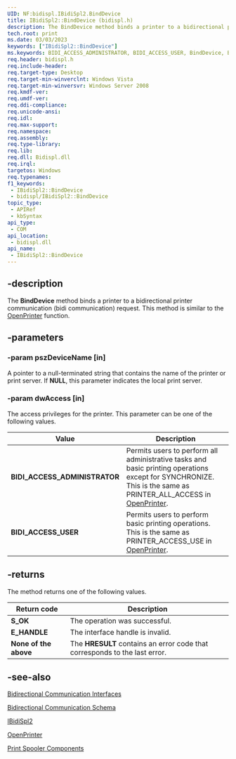 ```yaml
---
UID: NF:bidispl.IBidiSpl2.BindDevice
title: IBidiSpl2::BindDevice (bidispl.h)
description: The BindDevice method binds a printer to a bidirectional printer communication (bidi communication) request. This method is similar to the OpenPrinter function.
tech.root: print
ms.date: 03/03/2023
keywords: ["IBidiSpl2::BindDevice"]
ms.keywords: BIDI_ACCESS_ADMINISTRATOR, BIDI_ACCESS_USER, BindDevice, BindDevice method [Print Devices], BindDevice method [Print Devices],IBidiSpl2 interface, IBidiSpl2 interface [Print Devices],BindDevice method, IBidiSpl2.BindDevice, IBidiSpl2::BindDevice, _win32_IBidiSpl2_BindDevice, bidispl/IBidiSpl2::BindDevice, gdi.ibidispl2_ibidispl2__binddevice, print.ibidispl2_ibidispl2__binddevice
req.header: bidispl.h
req.include-header: 
req.target-type: Desktop
req.target-min-winverclnt: Windows Vista
req.target-min-winversvr: Windows Server 2008
req.kmdf-ver: 
req.umdf-ver: 
req.ddi-compliance: 
req.unicode-ansi: 
req.idl: 
req.max-support: 
req.namespace: 
req.assembly: 
req.type-library: 
req.lib: 
req.dll: Bidispl.dll
req.irql: 
targetos: Windows
req.typenames: 
f1_keywords:
 - IBidiSpl2::BindDevice
 - bidispl/IBidiSpl2::BindDevice
topic_type:
 - APIRef
 - kbSyntax
api_type:
 - COM
api_location:
 - bidispl.dll
api_name:
 - IBidiSpl2::BindDevice
---
```


## -description

The **BindDevice** method binds a printer to a bidirectional printer communication (bidi communication) request. This method is similar to the [OpenPrinter](/windows-hardware/drivers/print/openprinter) function.

## -parameters

### -param pszDeviceName [in]

A pointer to a null-terminated string that contains the name of the printer or print server. If **NULL**, this parameter indicates the local print server.

### -param dwAccess [in]

The access privileges for the printer. This parameter can be one of the following values.

| Value | Description |
|---|---|
| **BIDI_ACCESS_ADMINISTRATOR** | Permits users to perform all administrative tasks and basic printing operations except for SYNCHRONIZE. This is the same as PRINTER_ALL_ACCESS in [OpenPrinter](/windows-hardware/drivers/print/openprinter). |
| **BIDI_ACCESS_USER** | Permits users to perform basic printing operations. This is the same as PRINTER_ACCESS_USE in [OpenPrinter](/windows-hardware/drivers/print/openprinter). |

## -returns

The method returns one of the following values.

| Return code | Description |
|---|---|
| **S_OK** | The operation was successful. |
| **E_HANDLE** | The interface handle is invalid. |
| **None of the above** | The **HRESULT** contains an error code that corresponds to the last error. |

## -see-also

[Bidirectional Communication Interfaces](../_print/index.md)

[Bidirectional Communication Schema](/windows-hardware/drivers/print/bidirectional-communication-schema)

[IBidiSpl2](./nn-bidispl-ibidispl2.md)

[OpenPrinter](/windows-hardware/drivers/print/openprinter)

[Print Spooler Components](/windows-hardware/drivers/print/print-spooler-components)